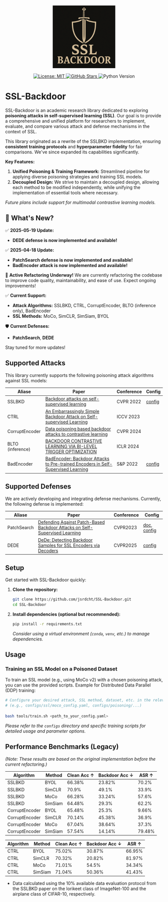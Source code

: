 <p align="center">
  <img src="assets/image.png" alt="SSL-Backdoor Logo" width="200"/>
</p>

<p align="center">
  <a href="LICENSE">
    <img src="https://img.shields.io/badge/License-MIT-yellow.svg" alt="License: MIT">
  </a>
  <a href="https://github.com/jsrdcht/SSL-Backdoor/stargazers">
    <img src="https://img.shields.io/github/stars/jsrdcht/SSL-Backdoor?style=social" alt="GitHub Stars">
  </a>
  <img src="https://img.shields.io/badge/python-3.7%2B-blue" alt="Python Version">
</p>

# SSL-Backdoor

SSL-Backdoor is an academic research library dedicated to exploring **poisoning attacks in self-supervised learning (SSL)**. Our goal is to provide a comprehensive and unified platform for researchers to implement, evaluate, and compare various attack and defense mechanisms in the context of SSL.

This library originated as a rewrite of the SSLBKD implementation, ensuring **consistent training protocols** and **hyperparameter fidelity** for fair comparisons. We've since expanded its capabilities significantly.

**Key Features:**

1.  **Unified Poisoning & Training Framework:** Streamlined pipeline for applying diverse poisoning strategies and training SSL models.
2.  **Decoupled Design:** We strive to maintain a decoupled design, allowing each method to be modified independently, while unifying the implementation of essential tools where necessary.

*Future plans include support for multimodal contrastive learning models.*

## 📢 What's New?

✅ **2025-05-19 Update:**

* **DEDE defense is now implemented and available!**

✅ **2025-04-18 Update:**

* **PatchSearch defense is now implemented and available!**
* **BadEncoder attack is now implemented and available!**

🔄 **Active Refactoring Underway!** We are currently refactoring the codebase to improve code quality, maintainability, and ease of use. Expect ongoing improvements!

✅ **Current Support:**

*   **Attack Algorithms:** SSLBKD, CTRL, CorruptEncoder, BLTO (inference only), BadEncoder
*   **SSL Methods:** MoCo, SimCLR, SimSiam, BYOL

🛡️ **Current Defenses:**

*   **PatchSearch**, **DEDE**

Stay tuned for more updates!

## Supported Attacks

This library currently supports the following poisoning attack algorithms against SSL models:

| Aliase       | Paper                                                                                                                                                              | Conference | Config |
|-----------------|----------------------------------------------------------------------------------------------------------------------------------------------------------------------|------------|--------|
| SSLBKD          | [Backdoor attacks on self-supervised learning](https://doi.org/10.1109/CVPR52688.2022.01298)                                                                              | CVPR 2022  | [config](configs/poisoning/poisoning_based/sslbkd.yaml) |
| CTRL            | [An Embarrassingly Simple Backdoor Attack on Self-supervised Learning](https://openaccess.thecvf.com/content/ICCV2023/html/Li_An_Embarrassingly_Simple_Backdoor_Attack_on_Self-supervised_Learning_ICCV_2023_paper.html) | ICCV 2023  |  |
| CorruptEncoder  | [Data poisoning based backdoor attacks to contrastive learning](https://openaccess.thecvf.com/content/CVPR2024/html/Zhang_Data_Poisoning_based_Backdoor_Attacks_to_Contrastive_Learning_CVPR_2024_paper.html)       | CVPR 2024  |  |
| BLTO (inference)| [BACKDOOR CONTRASTIVE LEARNING VIA BI-LEVEL TRIGGER OPTIMIZATION](https://openreview.net/forum?id=oxjeePpgSP)                                                              | ICLR 2024  |  |
| BadEncoder | [BadEncoder: Backdoor Attacks to Pre-trained Encoders in Self-Supervised Learning](https://ieeexplore.ieee.org/abstract/document/9833644/) | S&P 2022| [config](configs/attacks/badencoder.py) |

## Supported Defenses

We are actively developing and integrating defense mechanisms. Currently, the following defense is implemented:

| Aliase        | Paper                                                                                                      | Conference                         |    Config      |
|------------------|------------------------------------------------------------------------------------------------------------------|---------------------------------------|----------------|
| PatchSearch    | [Defending Against Patch-Based Backdoor Attacks on Self-Supervised Learning](https://openaccess.thecvf.com/content/CVPR2023/html/Tejankar_Defending_Against_Patch-Based_Backdoor_Attacks_on_Self-Supervised_Learning_CVPR_2023_paper.html)                                       | CVPR2023 |   [doc](./docs/zh_cn/patchsearch.md), [config](configs/defense/patchsearch.py)     |
| DEDE | [DeDe: Detecting Backdoor Samples for SSL Encoders via Decoders](http://arxiv.org/abs/2411.16154) | CVPR2025 |   [config](configs/defense/dede.py)     |

## Setup

Get started with SSL-Backdoor quickly:

1.  **Clone the repository:**
    ```bash
    git clone https://github.com/jsrdcht/SSL-Backdoor.git
    cd SSL-Backdoor
    ```

2.  **Install dependencies (optional but recommended):**
    ```bash
    pip install -r requirements.txt
    ```
    *Consider using a virtual environment (`conda`, `venv`, etc.) to manage dependencies.* 

## Usage

### Training an SSL Model on a Poisoned Dataset

To train an SSL model (e.g., using MoCo v2) with a chosen poisoning attack, you can use the provided scripts. Example for Distributed Data Parallel (DDP) training:

```bash
# Configure your desired attack, SSL method, dataset, etc. in the relevant config file
# (e.g., configs/ssl/moco_config.yaml, configs/poisoning/...)

bash tools/train.sh <path_to_your_config.yaml>
```

*Please refer to the `configs` directory and specific training scripts for detailed usage and parameter options.*

## Performance Benchmarks (Legacy)

*(Note: These results are based on the original implementation before the current refactoring.)*

| Algorithm       | Method | Clean Acc ↑ | Backdoor Acc ↓ | ASR ↑ |
|-----------------|--------|-------------|----------------|-------|
| SSLBKD          | BYOL   | 66.38%       | 23.82%          | 70.2% |
| SSLBKD          | SimCLR | 70.9%       | 49.1%          | 33.9% |
| SSLBKD          | MoCo   | 66.28%       | 33.24%          | 57.6% |
| SSLBKD          | SimSiam| 64.48%       | 29.3%          | 62.2% |
| CorruptEncoder  | BYOL   |     65.48%   |       25.3%      |  9.66%     |
| CorruptEncoder  | SimCLR |       70.14%      |  45.38%  |   36.9%    |
| CorruptEncoder  | MoCo   |   67.04%   |     38.64%           |  37.3%     |
| CorruptEncoder  | SimSiam|     57.54%        |   14.14%   |   79.48%    |

| Algorithm       | Method | Clean Acc ↑ | Backdoor Acc ↓ | ASR ↑ |
|-----------------|--------|-------------|----------------|-------|
| CTRL            | BYOL   | 75.02%       | 30.87%          | 66.95% |
| CTRL            | SimCLR | 70.32%       | 20.82%          | 81.97% |
| CTRL            | MoCo   | 71.01%       | 54.5%          | 34.34% |
| CTRL            | SimSiam| 71.04%       | 50.36%          | 41.43% |

* Data calculated using the 10% available data evaluation protocol from the SSLBKD paper on the lorikeet class of ImageNet-100 and the airplane class of CIFAR-10, respectively.